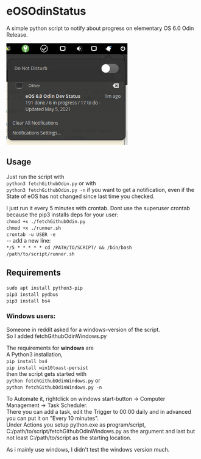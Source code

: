 # eOSOdinStatus
A simple python script to notify about progress on elementary OS 6.0 Odin Release.

![Screenshot](./screenshot.png)


## Usage
Just run the script with  
`python3 fetchGithubOdin.py` or with  
`python3 fetchGithubOdin.py -n` if you want to get a notification, even if the State of eOS has not changed since last time you checked.

I just run it every 5 minutes with crontab. Dont use the superuser crontab because the pip3 installs deps for your user:  
`chmod +x ./fetchGithubOdin.py`  
`chmod +x ./runner.sh`  
`crontab -u USER -e`  
-- add a new line:  
`*/5 * * * * * cd /PATH/TO/SCRIPT/ && /bin/bash /path/to/script/runner.sh`
## Requirements
`sudo apt install python3-pip`  
`pip3 install pydbus`  
`pip3 install bs4`



### Windows users:
Someone in reddit asked for a windows-version of the script.  
So I added fetchGithubOdinWindows.py  

The requirements for **windows** are  
A Python3 installation,  
`pip install bs4`  
`pip install win10toast-persist`  
then the script gets started with  
`python fetchGithubOdinWindows.py` or  
`python fetchGithubOdinWindows.py -n`

To Automate it, rightclick on windows start-button -> Computer Management -> Task Scheduler.  
There you can add a task, edit the Trigger to 00:00 daily and in advanced you can put it on "Every 10 minutes".  
Under Actions you setup python.exe as program/script, C:/path/to/script/fetchGithubOdinWindows.py as the argument and last but not least C:/path/to/script as the starting location.

As i mainly use windows, I didn't test the windows version much.